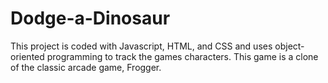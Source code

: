 # Dodge-a-Dinosaur
This project is coded with Javascript, HTML, and CSS and uses object-oriented programming to track the games characters. This game is a clone of the classic arcade game, Frogger.

